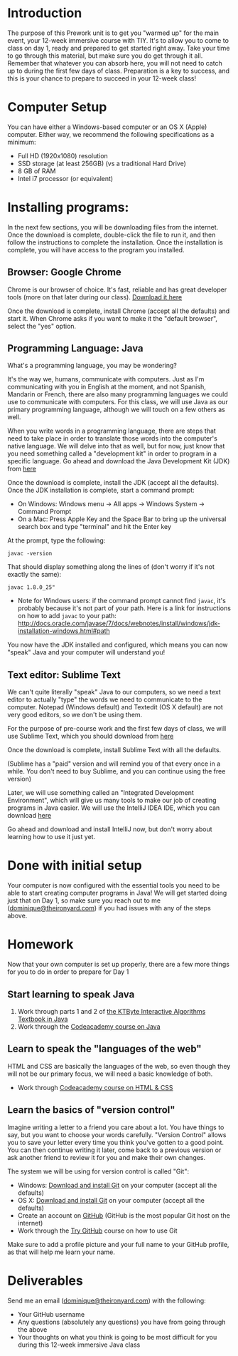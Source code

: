 # Introduction 

The purpose of this Prework unit is to get you "warmed up" for the main event, your 12-week immersive course with TIY. It's to allow you to come to class on day 1, ready and prepared to get started right away. Take your time to go through this material, but make sure you do get through it all. Remember that whatever you can absorb here, you will not need to catch up to during the first few days of class. Preparation is a key to success, and this is your chance to prepare to succeed in your 12-week class! 

# Computer Setup

You can have either a Windows-based computer or an OS X (Apple) computer. Either way, we recommend the following specifications as a minimum: 

* Full HD (1920x1080) resolution
* SSD storage (at least 256GB) (vs a traditional Hard Drive)
* 8 GB of RAM
* Intel i7 processor (or equivalent)

# Installing programs: 

In the next few sections, you will be downloading files from the internet. Once the download is complete, double-click the file to run it, and then follow the instructions to complete the installation. Once the installation is complete, you will have access to the program you installed. 

## Browser: Google Chrome

Chrome is our browser of choice. It's fast, reliable and has great developer tools (more on that later during our class). [Download it here](https://www.google.com/chrome/browser/desktop/index.html)

Once the download is complete, install Chrome (accept all the defaults) and start it. When Chrome asks if you want to make it the "default browser", select the "yes" option. 

## Programming Language: Java 

What's a programming language, you may be wondering? 

It's the way we, humans, communicate with computers. Just as I'm communicating with you in English at the moment, and not Spanish, Mandarin or French, there are also many programming languages we could use to communicate with computers. For this class, we will use Java as our primary programming language, although we will touch on a few others as well. 

When you write words in a programming language, there are steps that need to take place in order to translate those words into the computer's native language. We will delve into that as well, but for now, just know that you need something called a "development kit" in order to program in a specific language. 
Go ahead and download the Java Development Kit (JDK) from [here](http://www.oracle.com/technetwork/java/javase/downloads/jdk8-downloads-2133151.html)

Once the download is complete, install the JDK (accept all the defaults). Once the JDK installation is complete, start a command prompt: 

* On Windows: Windows menu -> All apps -> Windows System -> Command Prompt
* On a Mac: Press Apple Key and the Space Bar to bring up the universal search box and type "terminal" and hit the Enter key

At the prompt, type the following:

`javac -version`

That should display something along the lines of (don't worry if it's not exactly the same): 

`javac 1.8.0_25"`

* Note for Windows users: if the command prompt cannot find `javac`, it's probably because it's not part of your path. Here is a link for instructions on how to add `javac` to your path: http://docs.oracle.com/javase/7/docs/webnotes/install/windows/jdk-installation-windows.html#path 

You now have the JDK installed and configured, which means you can now "speak" Java and your computer will understand you! 

## Text editor: Sublime Text

We can't quite literally "speak" Java to our computers, so we need a text editor to actually "type" the words we need to communicate to the computer. Notepad (Windows default) and Textedit (OS X default) are not very good editors, so we don't be using them. 

For the purpose of pre-course work and the first few days of class, we will use Sublime Text, which you should download from [here](https://download.sublimetext.com/Sublime%20Text%20Build%203103%20x64%20Setup.exe)

Once the download is complete, install Sublime Text with all the defaults. 

(Sublime has a "paid" version and will remind you of that every once in a while. You don't need to buy Sublime, and you can continue using the free version)

Later, we will use something called an "Integrated Development Environment", which will give us many tools to make our job of creating programs in Java easier. We will use the IntelliJ IDEA IDE, which you can download [here](https://www.jetbrains.com/idea/download/download-thanks.html?platform=windows&code=IIC)

Go ahead and download and install IntelliJ now, but don't worry about learning how to use it just yet. 

# Done with initial setup

Your computer is now configured with the essential tools you need to be able to start creating computer programs in Java! We will get started doing just that on Day 1, so make sure you reach out to me (dominique@theironyard.com) if you had issues with any of the steps above. 

# Homework

Now that your own computer is set up properly, there are a few more things for you to do in order to prepare for Day 1

## Start learning to speak Java

1. Work through parts 1 and 2 of [the KTByte Interactive Algorithms Textbook in Java](https://www.ktbyte.com/java-tutorial/book)
2. Work through the [Codeacademy course on Java](https://www.codecademy.com/learn/learn-java)


## Learn to speak the "languages of the web"

HTML and CSS are basically the languages of the web, so even though they will not be our primary focus, we will need a basic knowledge of both. 

* Work through [Codeacademy course on HTML & CSS](https://www.codecademy.com/learn/web)

## Learn the basics of "version control"

Imagine writing a letter to a friend you care about a lot. You have things to say, but you want to choose your words carefully. "Version Control" allows you to save your letter every time you think you've gotten to a good point. You can then continue writing it later, come back to a previous version or ask another friend to review it for you and make their own changes.

The system we will be using for version control is called "Git": 

* Windows: [Download and install Git](https://git-scm.com/download/win) on your computer (accept all the defaults)
* OS X: [Download and install Git](https://git-scm.com/download/mac) on your computer (accept all the defaults)
* Create an account on [GitHub](https://github.com/) (GitHub is the most popular Git host on the internet)
* Work through the [Try GitHub](https://try.github.io/) course on how to use Git

Make sure to add a profile picture and your full name to your GitHub profile, as that will help me learn your name. 

# Deliverables

Send me an email (dominique@theironyard.com) with the following: 

* Your GitHub username
* Any questions (absolutely any questions) you have from going through the above
* Your thoughts on what you think is going to be most difficult for you during this 12-week immersive Java class

